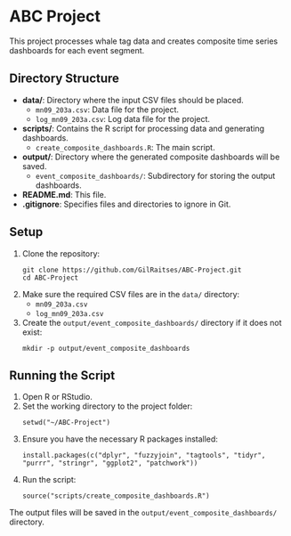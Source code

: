 # ABC Project

This project processes whale tag data and creates composite time series dashboards for each event segment.

## Directory Structure

- **data/**: Directory where the input CSV files should be placed.
  - `mn09_203a.csv`: Data file for the project.
  - `log_mn09_203a.csv`: Log data file for the project.
- **scripts/**: Contains the R script for processing data and generating dashboards.
  - `create_composite_dashboards.R`: The main script.
- **output/**: Directory where the generated composite dashboards will be saved.
  - `event_composite_dashboards/`: Subdirectory for storing the output dashboards.
- **README.md**: This file.
- **.gitignore**: Specifies files and directories to ignore in Git.

## Setup

1. Clone the repository:
    ```{bash}
    git clone https://github.com/GilRaitses/ABC-Project.git
    cd ABC-Project
    ```
2. Make sure the required CSV files are in the `data/` directory:
    - `mn09_203a.csv`
    - `log_mn09_203a.csv`
3. Create the `output/event_composite_dashboards/` directory if it does not exist:
    ```{bash}
    mkdir -p output/event_composite_dashboards
    ```

## Running the Script

1. Open R or RStudio.
2. Set the working directory to the project folder:
    ```{r}
    setwd("~/ABC-Project")
    ```
3. Ensure you have the necessary R packages installed:
    ```{r}
    install.packages(c("dplyr", "fuzzyjoin", "tagtools", "tidyr", "purrr", "stringr", "ggplot2", "patchwork"))
    ```
4. Run the script:
    ```{r}
    source("scripts/create_composite_dashboards.R")
    ```
The output files will be saved in the `output/event_composite_dashboards/` directory.
